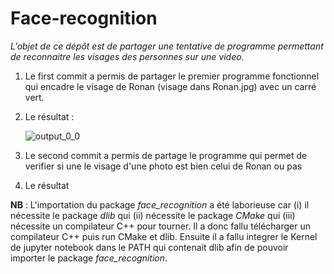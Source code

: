 # Face-recognition

*L'objet de ce dépôt est de partager une tentative de programme permettant de reconnaitre les visages des personnes sur une video.*

1) Le first commit a permis de partager le premier programme fonctionnel qui encadre le visage de Ronan (visage dans Ronan.jpg) avec un carré vert.

2) Le résultat :
  
   ![output_0_0](https://github.com/user-attachments/assets/fd77e652-7f49-4682-8e9c-b1e748c400dd)

3) Le second commit a permis de partage le programme qui permet de verifier si une le visage d'une photo est bien celui de Ronan ou pas

4) Le résultat

   
**NB** : L'importation du package *face_recognition* a été laborieuse car (i) il nécessite le package *dlib* qui (ii) nécessite le package *CMake* qui (iii) nécessite un compilateur C++ pour tourner.
Il a donc fallu télécharger un compilateur C++ puis run CMake et dlib. Ensuite il a fallu integrer le Kernel de jupyter notebook dans le PATH qui contenait dlib afin de pouvoir importer le package *face_recognition*.
